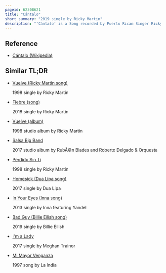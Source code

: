 ```yaml
---
pageid: 62308621
title: "Cántalo"
short_summary: "2019 single by Ricky Martin"
description: "'Cántalo' is a Song recorded by Puerto Rican Singer Ricky Martin with Puerto rican Rappers Residente and Bad Bunny for Martin's first extended Play, Pausa. The Song was written by Residente, Bad Bunny, Danay Suárez, Martin, Rubén Blades, and Johnny Pacheco, while the Production was handled by Residente and Trooko. It was released as the Lead single from the Ep on 12 november 2019 for digital Download and Streaming by sony Music Latin. A spanish Language Salsa and Reggaeton Song, it is about Union and Celebration."
---
```


## Reference

- [Cántalo (Wikipedia)](https://en.wikipedia.org/?curid=62308621)

## Similar TL;DR

- [Vuelve (Ricky Martin song)](/tldr/en/vuelve-ricky-martin-song)

  1998 single by Ricky Martin

- [Fiebre (song)](/tldr/en/fiebre-song)

  2018 single by Ricky Martin

- [Vuelve (album)](/tldr/en/vuelve-album)

  1998 studio album by Ricky Martin

- [Salsa Big Band](/tldr/en/salsa-big-band)

  2017 studio album by RubÃ©n Blades and Roberto Delgado & Orquesta

- [Perdido Sin Ti](/tldr/en/perdido-sin-ti)

  1998 single by Ricky Martin

- [Homesick (Dua Lipa song)](/tldr/en/homesick-dua-lipa-song)

  2017 single by Dua Lipa

- [In Your Eyes (Inna song)](/tldr/en/in-your-eyes-inna-song)

  2013 single by Inna featuring Yandel

- [Bad Guy (Billie Eilish song)](/tldr/en/bad-guy-billie-eilish-song)

  2019 single by Billie Eilish

- [I'm a Lady](/tldr/en/im-a-lady)

  2017 single by Meghan Trainor

- [Mi Mayor Venganza](/tldr/en/mi-mayor-venganza)

  1997 song by La India
